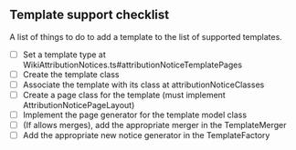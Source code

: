 ## Template support checklist
A list of things to do to add a template to the list of supported templates.
- [ ] Set a template type at WikiAttributionNotices.ts#attributionNoticeTemplatePages
- [ ] Create the template class
- [ ] Associate the template with its class at attributionNoticeClasses
- [ ] Create a page class for the template (must implement AttributionNoticePageLayout)
- [ ] Implement the page generator for the template model class
- [ ] (If allows merges), add the appropriate merger in the TemplateMerger
- [ ] Add the appropriate new notice generator in the TemplateFactory
